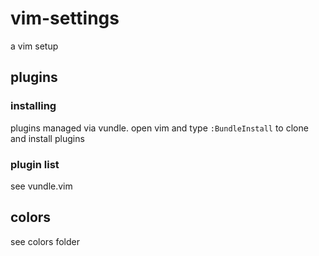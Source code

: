 vim-settings
============

a vim setup

plugins
-------

### installing
plugins managed via vundle. open vim and type `:BundleInstall` to clone and
install plugins

### plugin list
see vundle.vim

colors
------

see colors folder
